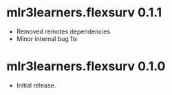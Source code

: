 # mlr3learners.flexsurv 0.1.1

- Removed remotes dependencies
- Minor internal bug fix

# mlr3learners.flexsurv 0.1.0

- Initial release.


